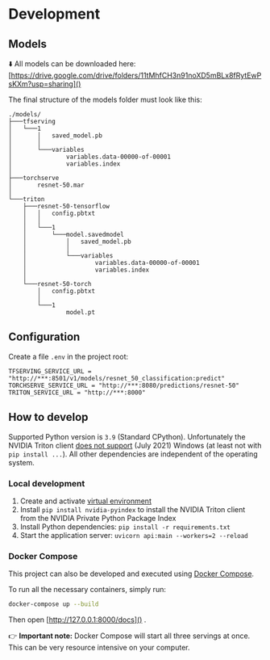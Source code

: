 # Development

## Models

:arrow_down: All models can be downloaded here: [https://drive.google.com/drive/folders/11tMhfCH3n91noXD5mBLx8fRytEwPsKXm?usp=sharing]()

The final structure of the models folder must look like this:

```
./models/
├───tfserving
│   └───1
│       │   saved_model.pb
│       │
│       └───variables
│               variables.data-00000-of-00001
│               variables.index
│
├───torchserve
│       resnet-50.mar
│
└───triton
    ├───resnet-50-tensorflow
    │   │   config.pbtxt
    │   │
    │   └───1
    │       └───model.savedmodel
    │           │   saved_model.pb
    │           │
    │           └───variables
    │                   variables.data-00000-of-00001
    │                   variables.index
    │
    └───resnet-50-torch
        │   config.pbtxt
        │
        └───1
                model.pt
```

## Configuration

Create a file `.env` in the project root:

```dotenv
TFSERVING_SERVICE_URL = "http://***:8501/v1/models/resnet_50_classification:predict"
TORCHSERVE_SERVICE_URL = "http://***:8080/predictions/resnet-50"
TRITON_SERVICE_URL = "http://***:8000"
```

## How to develop

Supported Python version is `3.9` (Standard CPython). Unfortunately the NVIDIA Triton client [does not support](https://github.com/triton-inference-server/client#download-using-python-package-installer-pip) (July 2021) Windows (at least not with `pip install ...`). All other dependencies are independent of the operating system.

### Local development

1. Create and activate [virtual environment](https://docs.python.org/3/library/venv.html)
2. Install `pip install nvidia-pyindex` to install the NVIDIA Triton client from the NVIDIA Private Python Package Index 
3. Install Python dependencies: `pip install -r requirements.txt`
4. Start the application server: `uvicorn api:main --workers=2 --reload`

### Docker Compose

This project can also be developed and executed using [Docker Compose](https://docs.docker.com/compose/).

To run all the necessary containers, simply run: 

```bash
docker-compose up --build
```

Then open [http://127.0.0.1:8000/docs]() .

:point_right: **Important note:** Docker Compose will start all three servings at once. This can be very resource intensive on your computer.
